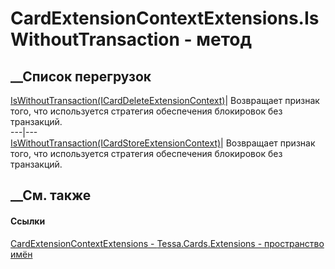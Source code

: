 # CardExtensionContextExtensions.IsWithoutTransaction - метод
##  __Список перегрузок
[IsWithoutTransaction(ICardDeleteExtensionContext)](M_Tessa_Cards_Extensions_CardExtensionContextExtensions_IsWithoutTransaction.htm)|
Возвращает признак того, что используется стратегия обеспечения блокировок без
транзакций.  
---|---  
[IsWithoutTransaction(ICardStoreExtensionContext)](M_Tessa_Cards_Extensions_CardExtensionContextExtensions_IsWithoutTransaction_1.htm)|
Возвращает признак того, что используется стратегия обеспечения блокировок без
транзакций.  
## __См. также
#### Ссылки
[CardExtensionContextExtensions -
](T_Tessa_Cards_Extensions_CardExtensionContextExtensions.htm)
[Tessa.Cards.Extensions - пространство имён](N_Tessa_Cards_Extensions.htm)
